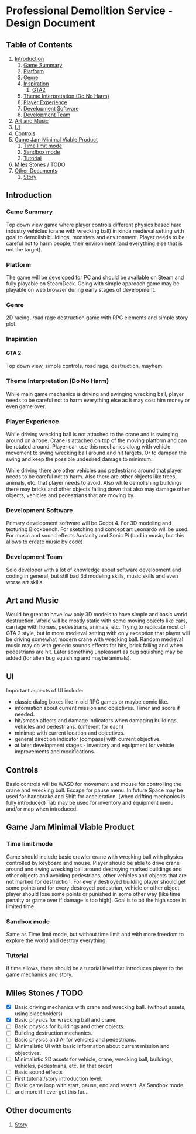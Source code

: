 # Professional Demolition Service - Design Document

## Table of Contents

1. [Introduction](#introduction)
    1. [Game Summary](#game-summary)
    2. [Platform](#platform)
    3. [Genre](#genre)
    4. [Inspiration](#inspiration)
        1. [GTA2](#gta2)
    5. [Theme Interpretation (Do No Harm)](#theme-interpretation-do-no-harm)
    6. [Player Experience](#player-experience)
    7. [Development Software](#development-software)
    8. [Development Team](#development-team)
2. [Art and Music](#art-and-music)
3. [UI](#ui)
4. [Controls](#controls)
5. [Game Jam Minimal Viable Product](#game-jam-minimal-viable-product)
    1. [Time limit mode](#time-limit-mode)
    2. [Sandbox mode](#sandbox-mode)
    3. [Tutorial](#tutorial)
6. [Miles Stones / TODO](#miles-stones--todo)
7. [Other Documents](#other-documents)
    1. [Story](story.md)

## Introduction

### Game Summary

Top down view game where player controls different physics based hard industry vehicles (crane with wrecking ball) in kinda medieval setting with goal to demolish buildings, monsters and environment. Player needs to be careful not to harm people, their environment (and everything else that is not the target).

### Platform

The game will be developed for PC and should be available on Steam and fully playable on SteamDeck.
Going with simple approach game may be playable on web browser during early stages of development.

### Genre

2D racing, road rage destruction game with RPG elements and simple story plot.

### Inspiration

#### GTA 2

Top down view, simple controls, road rage, destruction, mayhem.

### Theme Interpretation (Do No Harm)

While main game mechanics is driving and swinging wrecking ball, player needs to be careful not to harm everything else as it may cost him money or even game over.

### Player Experience

While driving wrecking ball is not attached to the crane and is swinging around on a rope. Crane is attached on top of the moving platform and can be rotated around. Player can use this mechanics along with vehicle movement to swing wrecking ball around and hit targets. Or to dampen the swing and keep the possible undesired damage to minimum.

While driving there are other vehicles and pedestrians around that player needs to be careful not to harm. Also there are other objects like trees, animals, etc. that player needs to avoid.
Also while demolishing buildings there may bricks and other objects falling down that also may damage other objects, vehicles and pedestrians that are moving by.

### Development Software

Primary development software will be Godot 4.
For 3D modeling and texturing Blockbench.
For sketching and concept art Leonardo will be used.
For music and sound effects Audacity and Sonic Pi (bad in music, but this allows to create music by code)

### Development Team

Solo developer with a lot of knowledge about software development and coding in general, but still bad 3d modeling skills, music skills and even worse art skills.

## Art and Music

Would be great to have low poly 3D models to have simple and basic world destruction. World will be mostly static with some moving objects like cars, carriage with horses, pedestrians, animals, etc. Trying to replicate most of GTA 2 style, but in more medieval setting with only exception that player will be driving somewhat modern crane with wrecking ball.
Random medieval music may do with generic sounds effects for hits, brick falling and when pedestrians are hit. Later something unpleasant as bug squishing may be added (for alien bug squishing and maybe animals).

## UI

Important aspects of UI include:

- classic dialog boxes like in old RPG games or maybe comic like.
- information about current mission and objectives. Timer and score if needed.
- hit/smash affects and damage indicators when damaging buildings, vehicles and pedestrians. (different for each)
- minimap with current location and objectives.
- general direction indicator (compass) with current objective.
- at later development stages - inventory and equipment for vehicle improvements and modifications.

## Controls

Basic controls will be WASD for movement and mouse for controlling the crane and wrecking ball. Escape for pause menu.
In future Space may be used for handbrake and Shift for acceleration. (when drifting mechanics is fully introduced)
Tab may be used for inventory and equipment menu and/or map when introduced.

## Game Jam Minimal Viable Product

### Time limit mode

Game should include basic crawler crane with wrecking ball with physics controlled by keyboard and mouse.
Player should be able to drive crane around and swing wrecking ball around destroying marked buildings and other objects and avoiding pedestrians, other vehicles and objects that are not marked for destruction.
For every destroyed building player should get some points and for every destroyed pedestrian, vehicle or other object player should lose some points or punished in some other way (like time penalty or game over if damage is too high).
Goal is to bit the high score in limited time.

### Sandbox mode

Same as Time limit mode, but without time limit and with more freedom to explore the world and destroy everything.

### Tutorial

If time allows, there should be a tutorial level that introduces player to the game mechanics and story.

## Miles Stones / TODO

- [x] Basic driving mechanics with crane and wrecking ball. (without assets, using placeholders)
- [x] Basic physics for wrecking ball and crane.
- [ ] Basic physics for buildings and other objects.
- [ ] Building destruction mechanics.
- [ ] Basic physics and AI for vehicles and pedestrians.
- [ ] Minimalistic UI with basic information about current mission and objectives.
- [ ] Minimalistic 2D assets for vehicle, crane, wrecking ball, buildings, vehicles, pedestrians, etc. (in that order)
- [ ] Basic sound effects
- [ ] First tutorial/story introduction level.
- [ ] Basic game loop with start, pause, end and restart. As Sandbox mode.
- [ ] and more if I ever get this far...

## Other documents

1. [Story](story.md)

